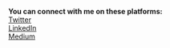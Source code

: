 **You can connect with me on these platforms:** <br>
[Twitter](https://twitter.com/t_anmol_t)<br>
[LinkedIn](https://www.linkedin.com/in/anmol-tomer-cc/)<br>
[Medium](https://medium.com/@anmol_tomer)<br>
